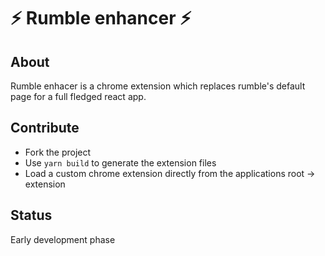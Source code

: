 # ⚡ Rumble enhancer ⚡

## About

Rumble enhacer is a chrome extension which replaces rumble's default page for a full fledged react app.

## Contribute

- Fork the project
- Use `yarn build` to generate the extension files
- Load a custom chrome extension directly from the applications root -> extension

## Status

Early development phase
